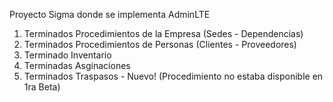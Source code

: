Proyecto Sigma donde se implementa AdminLTE
1. Terminados Procedimientos de la Empresa (Sedes - Dependencias)
2. Terminados Procedimientos de Personas (Clientes - Proveedores)
3. Terminado Inventario
4. Terminadas Asginaciones
5. Terminados Traspasos - Nuevo! (Procedimiento no estaba disponible en 1ra Beta)